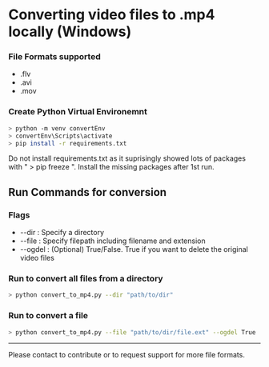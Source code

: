 # Converting video files to .mp4 locally (Windows)
### File Formats supported
- .flv
- .avi
- .mov

### Create Python Virtual Environemnt
```sh
> python -m venv convertEnv
> convertEnv\Scripts\activate
> pip install -r requirements.txt
```

Do not install requirements.txt as it suprisingly showed lots of packages with " > pip freeze ".
Install the missing packages after 1st run.


## Run Commands for conversion
### Flags
- --dir : Specify a directory
- --file : Specify filepath including filename and extension
- --ogdel : (Optional) True/False. True if you want to delete the original video files

### Run to convert all files from a directory
```sh
> python convert_to_mp4.py --dir "path/to/dir"
```

### Run to convert a file
```sh
> python convert_to_mp4.py --file "path/to/dir/file.ext" --ogdel True
```

---

Please contact to contribute or to request support for more file formats.